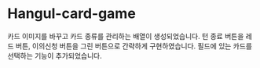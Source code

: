 # Hangul-card-game
카드 이미지를 바꾸고 카드 종류를 관리하는 배열이 생성되었습니다.
턴 종료 버튼을 레드 버튼, 이의신청 버튼을 그린 버튼으로 간략하게 구현하였습니다.
필드에 있는 카드를 선택하는 기능이 추가되었습니다.
